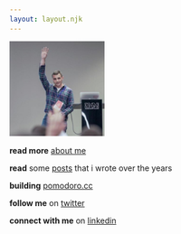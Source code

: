```yaml
---
layout: layout.njk
---
```


<img src="/assets/images/cf3.jpg" alt="christian at agile venture bolzano 2019" style="width: 12em; height: 12em;">

**read more** [about me](/about)

**read** some [posts](/posts) that i wrote over the years

**building** [pomodoro.cc](https://pomodoro.cc)

<!-- distilling customer feedback at [wonderflow](https://wonderflow.co) -->

**follow me** on [twitter](https://twitter.com/christian_fei)

**connect with me** on [linkedin](https://www.linkedin.com/in/christian-fei-6b72b5123/)
